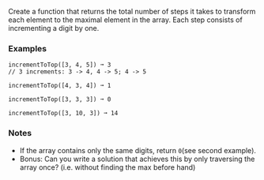 Create a function that returns the total number of steps it takes to transform each element to the maximal element in the array. Each step consists of incrementing a digit by one.


### Examples ###
    incrementToTop([3, 4, 5]) ➞ 3
    // 3 increments: 3 -> 4, 4 -> 5; 4 -> 5

    incrementToTop([4, 3, 4]) ➞ 1

    incrementToTop([3, 3, 3]) ➞ 0

    incrementToTop([3, 10, 3]) ➞ 14


### Notes ###
*   If the array contains only the same digits, return `0`(see second example).
*   Bonus: Can you write a solution that achieves this by only traversing the array once? (i.e. without finding the max before hand)